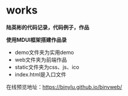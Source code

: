 # works
**陆英彬的代码记录，代码例子，作品**

**使用MDUI框架搭建作品录**

- demo文件夹为实用demo
- web文件夹为前端作品
- static文件夹为css、js、ico
- index.html是入口文件

在线预览地址：https://binylu.github.io/binyweb/
